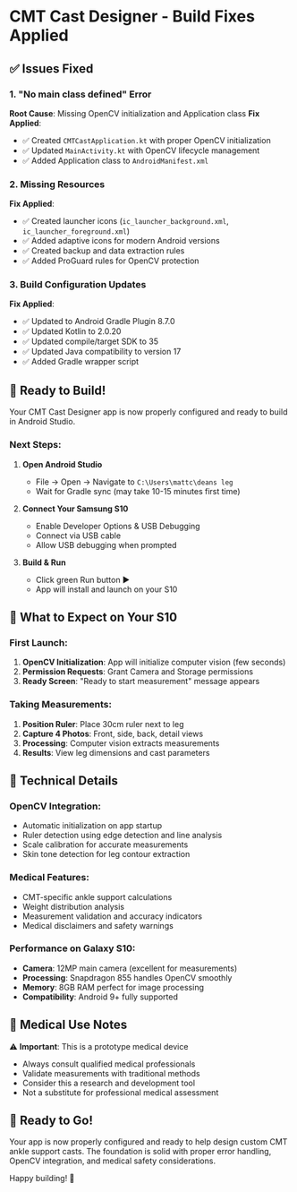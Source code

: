 # CMT Cast Designer - Build Fixes Applied

## ✅ Issues Fixed

### 1. "No main class defined" Error
**Root Cause**: Missing OpenCV initialization and Application class
**Fix Applied**:
- ✅ Created `CMTCastApplication.kt` with proper OpenCV initialization
- ✅ Updated `MainActivity.kt` with OpenCV lifecycle management
- ✅ Added Application class to `AndroidManifest.xml`

### 2. Missing Resources
**Fix Applied**:
- ✅ Created launcher icons (`ic_launcher_background.xml`, `ic_launcher_foreground.xml`)
- ✅ Added adaptive icons for modern Android versions
- ✅ Created backup and data extraction rules
- ✅ Added ProGuard rules for OpenCV protection

### 3. Build Configuration Updates
**Fix Applied**:
- ✅ Updated to Android Gradle Plugin 8.7.0
- ✅ Updated Kotlin to 2.0.20
- ✅ Updated compile/target SDK to 35
- ✅ Updated Java compatibility to version 17
- ✅ Added Gradle wrapper script

## 🚀 Ready to Build!

Your CMT Cast Designer app is now properly configured and ready to build in Android Studio.

### Next Steps:

1. **Open Android Studio**
   - File → Open → Navigate to `C:\Users\mattc\deans leg`
   - Wait for Gradle sync (may take 10-15 minutes first time)

2. **Connect Your Samsung S10**
   - Enable Developer Options & USB Debugging
   - Connect via USB cable
   - Allow USB debugging when prompted

3. **Build & Run**
   - Click green Run button ▶️
   - App will install and launch on your S10

## 📱 What to Expect on Your S10

### First Launch:
1. **OpenCV Initialization**: App will initialize computer vision (few seconds)
2. **Permission Requests**: Grant Camera and Storage permissions
3. **Ready Screen**: "Ready to start measurement" message appears

### Taking Measurements:
1. **Position Ruler**: Place 30cm ruler next to leg
2. **Capture 4 Photos**: Front, side, back, detail views
3. **Processing**: Computer vision extracts measurements
4. **Results**: View leg dimensions and cast parameters

## 🔧 Technical Details

### OpenCV Integration:
- Automatic initialization on app startup
- Ruler detection using edge detection and line analysis
- Scale calibration for accurate measurements
- Skin tone detection for leg contour extraction

### Medical Features:
- CMT-specific ankle support calculations
- Weight distribution analysis
- Measurement validation and accuracy indicators
- Medical disclaimers and safety warnings

### Performance on Galaxy S10:
- **Camera**: 12MP main camera (excellent for measurements)
- **Processing**: Snapdragon 855 handles OpenCV smoothly
- **Memory**: 8GB RAM perfect for image processing
- **Compatibility**: Android 9+ fully supported

## 🏥 Medical Use Notes

⚠️ **Important**: This is a prototype medical device
- Always consult qualified medical professionals
- Validate measurements with traditional methods
- Consider this a research and development tool
- Not a substitute for professional medical assessment

## 🎯 Ready to Go!

Your app is now properly configured and ready to help design custom CMT ankle support casts. The foundation is solid with proper error handling, OpenCV integration, and medical safety considerations.

Happy building! 🚀